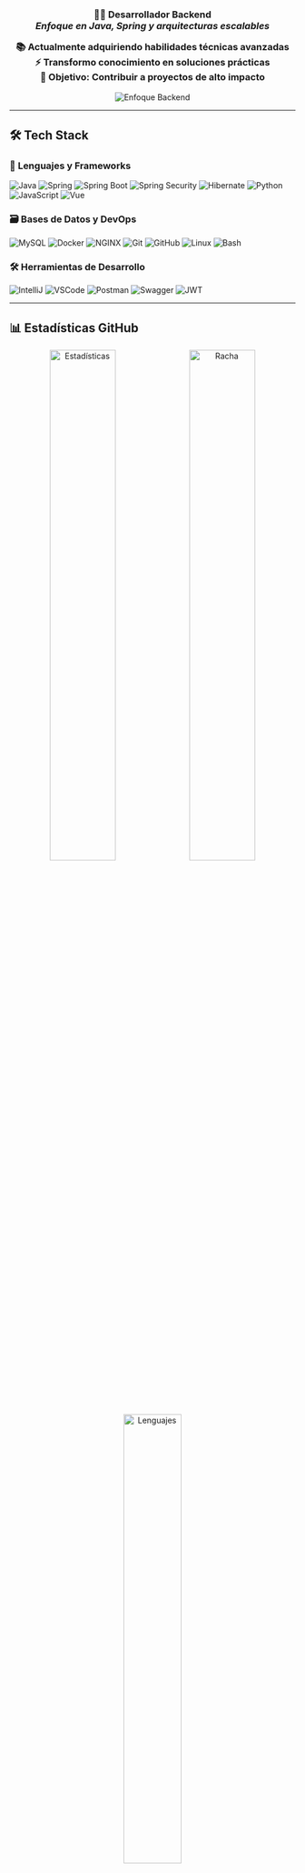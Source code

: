 

<h3 align="center">
  
  **👨‍💻 Desarrollador Backend**  
  _Enfoque en Java, Spring y arquitecturas escalables_  
  
  📚 Actualmente adquiriendo habilidades técnicas avanzadas  
  ⚡ Transformo conocimiento en soluciones prácticas  
  🌟 Objetivo: Contribuir a proyectos de alto impacto  

</h3>

<p align="center">
  <img src="https://img.shields.io/badge/Enfocado_en-Backend-7E3ACE?style=for-the-badge&logo=java&logoColor=white" alt="Enfoque Backend" />
</p>

---

## 🛠️ **Tech Stack**

### 🔧 **Lenguajes y Frameworks**
<p align="left">
  <img src="https://img.shields.io/badge/Java-ED8B00?style=for-the-badge&logo=openjdk&logoColor=white" alt="Java" />
  <img src="https://img.shields.io/badge/Spring-6DB33F?style=for-the-badge&logo=spring&logoColor=white" alt="Spring" />
  <img src="https://img.shields.io/badge/Spring_Boot-6DB33F?style=for-the-badge&logo=spring-boot&logoColor=white" alt="Spring Boot" />
  <img src="https://img.shields.io/badge/Spring_Security-6DB33F?style=for-the-badge&logo=spring-security&logoColor=white" alt="Spring Security" />
  <img src="https://img.shields.io/badge/Hibernate-59666C?style=for-the-badge&logo=hibernate&logoColor=white" alt="Hibernate" />
  <img src="https://img.shields.io/badge/Python-3776AB?style=for-the-badge&logo=python&logoColor=white" alt="Python" />
  <img src="https://img.shields.io/badge/JavaScript-F7DF1E?style=for-the-badge&logo=javascript&logoColor=black" alt="JavaScript" />
  <img src="https://img.shields.io/badge/Vue.js-4FC08D?style=for-the-badge&logo=vuedotjs&logoColor=white" alt="Vue" />
</p>

### 🗃️ **Bases de Datos y DevOps**
<p align="left">
  <img src="https://img.shields.io/badge/MySQL-4479A1?style=for-the-badge&logo=mysql&logoColor=white" alt="MySQL" />
  <img src="https://img.shields.io/badge/Docker-2496ED?style=for-the-badge&logo=docker&logoColor=white" alt="Docker" />
  <img src="https://img.shields.io/badge/NGINX-009639?style=for-the-badge&logo=nginx&logoColor=white" alt="NGINX" />
  <img src="https://img.shields.io/badge/Git-F05032?style=for-the-badge&logo=git&logoColor=white" alt="Git" />
  <img src="https://img.shields.io/badge/GitHub-181717?style=for-the-badge&logo=github&logoColor=white" alt="GitHub" />
  <img src="https://img.shields.io/badge/Linux-FCC624?style=for-the-badge&logo=linux&logoColor=black" alt="Linux" />
  <img src="https://img.shields.io/badge/Bash-4EAA25?style=for-the-badge&logo=gnu-bash&logoColor=white" alt="Bash" />
</p>

### 🛠 **Herramientas de Desarrollo**
<p align="left">
  <img src="https://img.shields.io/badge/IntelliJ_IDEA-000000?style=for-the-badge&logo=intellij-idea&logoColor=white" alt="IntelliJ" />
  <img src="https://img.shields.io/badge/VSCode-007ACC?style=for-the-badge&logo=visual-studio-code&logoColor=white" alt="VSCode" />
  <img src="https://img.shields.io/badge/Postman-FF6C37?style=for-the-badge&logo=postman&logoColor=white" alt="Postman" />
  <img src="https://img.shields.io/badge/Swagger-85EA2D?style=for-the-badge&logo=swagger&logoColor=black" alt="Swagger" />
  <img src="https://img.shields.io/badge/JWT-000000?style=for-the-badge&logo=json-web-tokens&logoColor=white" alt="JWT" />
</p>

---

## 📊 **Estadísticas GitHub**

<div align="center">
  <img src="https://github-readme-stats.vercel.app/api?username=DiegoVargasFalla&show_icons=true&theme=dracula&hide_border=true" alt="Estadísticas" width="48%" />
  <img src="https://github-readme-streak-stats.vercel.app/?user=TU_USERNAME&theme=dracula&hide_border=true" alt="Racha" width="48%" />
</div>

<div align="center">
  <img src="https://github-readme-stats.vercel.app/api/top-langs/?username=DiegoVargasFalla&layout=compact&theme=dracula&hide_border=true" alt="Lenguajes" width="45%" />
</div>

---

## 🏆 Proyectos Destacados
- [Proyecto 1](https://github.com/DiegoVargasFalla/courseManagementSystem.git)
- [Proyecto 2](https://github.com/DiegoVargasFalla/HiddenPass-backend.git)

---

## 🌐 **Conecta conmigo**
<p align="left">
  <a href="www.linkedin.com/in/diego-vargas-falla" target="_blank">
    <img src="https://img.shields.io/badge/LinkedIn-0A66C2?style=for-the-badge&logo=linkedin&logoColor=white" alt="LinkedIn" />
  </a>
  <a href="mailto:TU_EMAIL@gmail.com">
    <img src="https://img.shields.io/badge/Gmail-EA4335?style=for-the-badge&logo=gmail&logoColor=white" alt="Gmail" />
  </a>
   <a href="https://diegovargasfalla.github.io/Portfolio/" target="_blank">
     <img src="https://img.shields.io/badge/Portfolio-7E3ACE?style=for-the-badge&logo=hyper&logoColor=white" alt="Portfolio" />
  </a>
</p>

---

<div align="center">
  <img src="https://komarev.com/ghpvc/?username=DiegoVargasFalla&label=Profile+Views&color=7E3ACE&style=flat-square" alt="Contador de visitas" />
</div>
